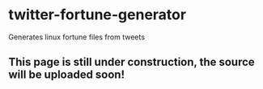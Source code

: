 # twitter-fortune-generator
Generates linux fortune files from tweets

## This page is still under construction, the source will be uploaded soon!

